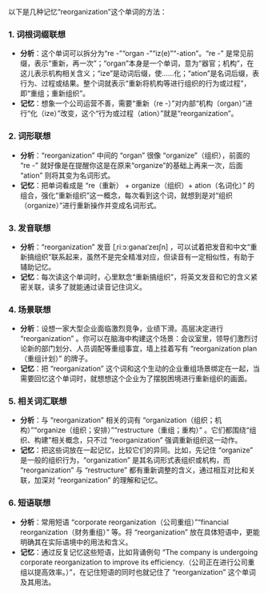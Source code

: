 以下是几种记忆“reorganization”这个单词的方法：

### 1. 词根词缀联想
 - **分析**：这个单词可以拆分为“re -”“organ -”“iz(e)”“-ation”。“re -” 是常见前缀，表示“重新，再一次”；“organ”本身是一个单词，意为“器官；机构”，在这儿表示机构相关含义；“ize”是动词后缀，使……化；“ation”是名词后缀，表行为、过程或结果。整个词就表示“重新将机构等进行组织的行为或过程”，即“重组；重新组织”。
 - **记忆**：想象一个公司运营不善，需要“重新（re -）”对内部“机构（organ）”进行“化（ize）”改变，这个“行为或过程（ation）”就是“reorganization”。

### 2. 词形联想
 - **分析**：“reorganization” 中间的 “organ” 很像 “organize”（组织），前面的 “re -” 就好像是在提醒你这是在原来“organize”的基础上再来一次，后面 “ation” 则将其变为名词形式。
 - **记忆**：把单词看成是 “re（重新） + organize（组织）+ ation（名词化）” 的组合，强化“重新组织”这一概念，每次看到这个词，就想到是对“组织（organize）”进行重新操作并变成名词形式。

### 3. 发音联想
 - **分析**：“reorganization” 发音 [ˌriːɔːɡənaɪˈzeɪʃn] ，可以试着把发音和中文“重新搞组织”联系起来，虽然不是完全精准对应，但读音有一定相似性，有助于辅助记忆。
 - **记忆**：每次读这个单词时，心里默念“重新搞组织”，将英文发音和它的含义紧密关联，读多了就能通过读音记住词义。

### 4. 场景联想
 - **分析**：设想一家大型企业面临激烈竞争，业绩下滑。高层决定进行 “reorganization” 。你可以在脑海中构建这个场景：会议室里，领导们激烈讨论新的部门划分、人员调配等重组事宜，墙上挂着写有 “reorganization plan（重组计划）” 的牌子。
 - **记忆**：把 “reorganization” 这个词和这个生动的企业重组场景绑定在一起，当需要回忆这个单词时，就想想这个企业为了摆脱困境进行重新组织的画面。

### 5. 相关词汇联想
 - **分析**：与 “reorganization” 相关的词有 “organization（组织；机构）”“organize（组织；安排）”“restructure（重组；重构）” 。它们都围绕“组织、构建”相关概念，只不过 “reorganization” 强调重新组织这一动作。
 - **记忆**：把这些词放在一起记忆，比较它们的异同。比如，先记住 “organize” 是一般的组织行为，“organization” 是其名词形式表组织或机构，而 “reorganization” 与 “restructure” 都有重新调整的含义，通过相互对比和关联，加深对 “reorganization” 的理解和记忆。

### 6. 短语联想
 - **分析**：常用短语 “corporate reorganization（公司重组）”“financial reorganization（财务重组）” 等。将 “reorganization” 放在具体短语中，更能明确其在实际语境中的用法和含义。
 - **记忆**：通过反复记忆这些短语，比如背诵例句 “The company is undergoing corporate reorganization to improve its efficiency.（公司正在进行公司重组以提高效率。）”，在记住短语的同时也就记住了 “reorganization” 这个单词及其用法。 